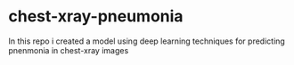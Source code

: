 # chest-xray-pneumonia
In this repo i created a model using deep learning techniques for predicting pnenmonia in chest-xray images
